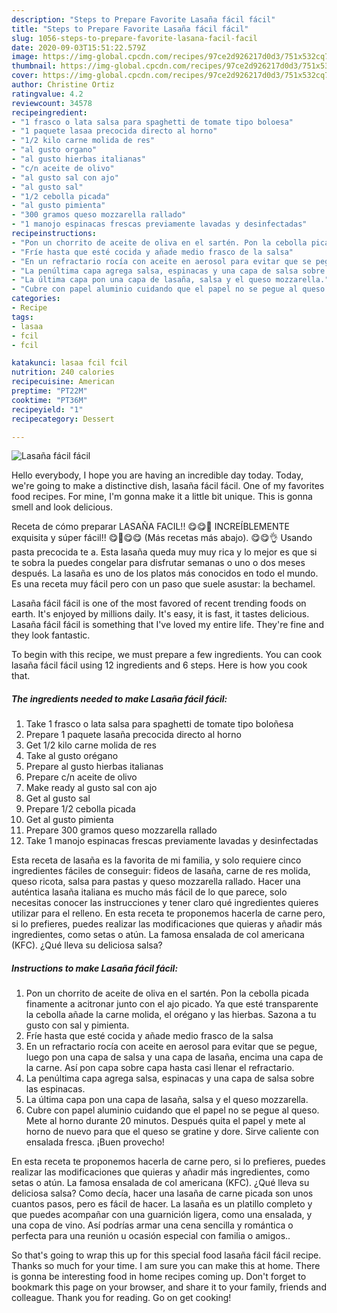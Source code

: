 ```yaml
---
description: "Steps to Prepare Favorite Lasaña fácil fácil"
title: "Steps to Prepare Favorite Lasaña fácil fácil"
slug: 1056-steps-to-prepare-favorite-lasana-facil-facil
date: 2020-09-03T15:51:22.579Z
image: https://img-global.cpcdn.com/recipes/97ce2d926217d0d3/751x532cq70/lasana-facil-facil-foto-principal.jpg
thumbnail: https://img-global.cpcdn.com/recipes/97ce2d926217d0d3/751x532cq70/lasana-facil-facil-foto-principal.jpg
cover: https://img-global.cpcdn.com/recipes/97ce2d926217d0d3/751x532cq70/lasana-facil-facil-foto-principal.jpg
author: Christine Ortiz
ratingvalue: 4.2
reviewcount: 34578
recipeingredient:
- "1 frasco o lata salsa para spaghetti de tomate tipo boloesa"
- "1 paquete lasaa precocida directo al horno"
- "1/2 kilo carne molida de res"
- "al gusto organo"
- "al gusto hierbas italianas"
- "c/n aceite de olivo"
- "al gusto sal con ajo"
- "al gusto sal"
- "1/2 cebolla picada"
- "al gusto pimienta"
- "300 gramos queso mozzarella rallado"
- "1 manojo espinacas frescas previamente lavadas y desinfectadas"
recipeinstructions:
- "Pon un chorrito de aceite de oliva en el sartén. Pon la cebolla picada finamente a acitronar junto con el ajo picado. Ya que esté transparente la cebolla añade la carne molida, el orégano y las hierbas. Sazona a tu gusto con sal y pimienta."
- "Fríe hasta que esté cocida y añade medio frasco de la salsa"
- "En un refractario rocía con aceite en aerosol para evitar que se pegue, luego pon una capa de salsa y una capa de lasaña, encima una capa de la carne. Así pon capa sobre capa hasta casi llenar el refractario."
- "La penúltima capa agrega salsa, espinacas y una capa de salsa sobre las espinacas."
- "La última capa pon una capa de lasaña, salsa y el queso mozzarella."
- "Cubre con papel aluminio cuidando que el papel no se pegue al queso. Mete al horno durante 20 minutos. Después quita el papel y mete al horno de nuevo para que el queso se gratine y dore. Sirve caliente con ensalada fresca. ¡Buen provecho!"
categories:
- Recipe
tags:
- lasaa
- fcil
- fcil

katakunci: lasaa fcil fcil 
nutrition: 240 calories
recipecuisine: American
preptime: "PT22M"
cooktime: "PT36M"
recipeyield: "1"
recipecategory: Dessert

---
```



![Lasaña fácil fácil](https://img-global.cpcdn.com/recipes/97ce2d926217d0d3/751x532cq70/lasana-facil-facil-foto-principal.jpg)

Hello everybody, I hope you are having an incredible day today. Today, we're going to make a distinctive dish, lasaña fácil fácil. One of my favorites food recipes. For mine, I'm gonna make it a little bit unique. This is gonna smell and look delicious.

Receta de cómo preparar LASAÑA FACIL!! 😋😋🤤 INCREÍBLEMENTE exquisita y súper fácil!! 😋🤤😋😋 (Más recetas más abajo). 😋😋👌 Usando pasta precocida te a. Esta lasaña queda muy muy rica y lo mejor es que si te sobra la puedes congelar para disfrutar semanas o uno o dos meses después. La lasaña es uno de los platos más conocidos en todo el mundo. Es una receta muy fácil pero con un paso que suele asustar: la bechamel.

Lasaña fácil fácil is one of the most favored of recent trending foods on earth. It's enjoyed by millions daily. It's easy, it is fast, it tastes delicious. Lasaña fácil fácil is something that I've loved my entire life. They're fine and they look fantastic.


To begin with this recipe, we must prepare a few ingredients. You can cook lasaña fácil fácil using 12 ingredients and 6 steps. Here is how you cook that.

<!--inarticleads1-->

##### The ingredients needed to make Lasaña fácil fácil:

1. Take 1 frasco o lata salsa para spaghetti de tomate tipo boloñesa
1. Prepare 1 paquete lasaña precocida directo al horno
1. Get 1/2 kilo carne molida de res
1. Take al gusto orégano
1. Prepare al gusto hierbas italianas
1. Prepare c/n aceite de olivo
1. Make ready al gusto sal con ajo
1. Get al gusto sal
1. Prepare 1/2 cebolla picada
1. Get al gusto pimienta
1. Prepare 300 gramos queso mozzarella rallado
1. Take 1 manojo espinacas frescas previamente lavadas y desinfectadas


Esta receta de lasaña es la favorita de mi familia, y solo requiere cinco ingredientes fáciles de conseguir: fideos de lasaña, carne de res molida, queso ricota, salsa para pastas y queso mozzarella rallado. Hacer una auténtica lasaña italiana es mucho más fácil de lo que parece, solo necesitas conocer las instrucciones y tener claro qué ingredientes quieres utilizar para el relleno. En esta receta te proponemos hacerla de carne pero, si lo prefieres, puedes realizar las modificaciones que quieras y añadir más ingredientes, como setas o atún. La famosa ensalada de col americana (KFC). ¿Qué lleva su deliciosa salsa? 

<!--inarticleads2-->

##### Instructions to make Lasaña fácil fácil:

1. Pon un chorrito de aceite de oliva en el sartén. Pon la cebolla picada finamente a acitronar junto con el ajo picado. Ya que esté transparente la cebolla añade la carne molida, el orégano y las hierbas. Sazona a tu gusto con sal y pimienta.
1. Fríe hasta que esté cocida y añade medio frasco de la salsa
1. En un refractario rocía con aceite en aerosol para evitar que se pegue, luego pon una capa de salsa y una capa de lasaña, encima una capa de la carne. Así pon capa sobre capa hasta casi llenar el refractario.
1. La penúltima capa agrega salsa, espinacas y una capa de salsa sobre las espinacas.
1. La última capa pon una capa de lasaña, salsa y el queso mozzarella.
1. Cubre con papel aluminio cuidando que el papel no se pegue al queso. Mete al horno durante 20 minutos. Después quita el papel y mete al horno de nuevo para que el queso se gratine y dore. Sirve caliente con ensalada fresca. ¡Buen provecho!


En esta receta te proponemos hacerla de carne pero, si lo prefieres, puedes realizar las modificaciones que quieras y añadir más ingredientes, como setas o atún. La famosa ensalada de col americana (KFC). ¿Qué lleva su deliciosa salsa? Como decía, hacer una lasaña de carne picada son unos cuantos pasos, pero es fácil de hacer. La lasaña es un platillo completo y que puedes acompañar con una guarnición ligera, como una ensalada, y una copa de vino. Así podrías armar una cena sencilla y romántica o perfecta para una reunión u ocasión especial con familia o amigos.. 

So that's going to wrap this up for this special food lasaña fácil fácil recipe. Thanks so much for your time. I am sure you can make this at home. There is gonna be interesting food in home recipes coming up. Don't forget to bookmark this page on your browser, and share it to your family, friends and colleague. Thank you for reading. Go on get cooking!
